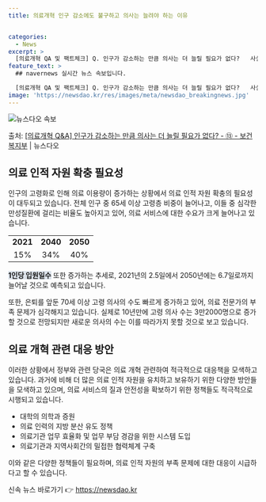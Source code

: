 ```yaml
---
title: 의료개혁 인구 감소에도 불구하고 의사는 늘려야 하는 이유


categories:
  - News
excerpt: >
  [의료개혁 QA 및 팩트체크] Q. 인구가 감소하는 만큼 의사는 더 늘릴 필요가 없다?   사실이 아닙니다.…
feature_text: >
  ## navernews 실시간 뉴스 속보입니다.

  [의료개혁 QA 및 팩트체크] Q. 인구가 감소하는 만큼 의사는 더 늘릴 필요가 없다?   사실이 아닙니다.…
image: 'https://newsdao.kr/res/images/meta/newsdao_breakingnews.jpg'
---
```


![뉴스다오 속보](https://newsdao.kr/res/images/meta/newsdao_breakingnews.jpg)

<p>출처: <a href="https://newsdao.kr/3447" rel="dofollow">[의료개혁 Q&A] 인구가 감소하는 만큼 의사는 더 늘릴 필요가 없다? - ⑬ - 보건복지부</a> | 뉴스다오</p>

<h2 data-ke-size="size26">의료 인적 자원 확충 필요성</h2>
<p data-ke-size="size16">인구의 고령화로 인해 의료 이용량이 증가하는 상황에서 의료 인적 자원 확충의 필요성이 대두되고 있습니다. 전체 인구 중 65세 이상 고령층 비중이 늘어나고, 이들 중 심각한 만성질환에 걸리는 비율도 높아지고 있어, 의료 서비스에 대한 수요가 크게 늘어나고 있습니다.</p>

<table>
  <tr>
    <td style="text-align: center; height: 17px;"><b>2021</b></td>
    <td style="text-align: center; height: 17px;"><b>2040</b></td>
    <td style="text-align: center; height: 17px;"><b>2050</b></td>
  </tr>
  <tr>
    <td style="text-align: center; height: 17px;">15%</td>
    <td style="text-align: center; height: 17px;">34%</td>
    <td style="text-align: center; height: 17px;">40%</td>
  </tr>
</table>

<b><span style="background-color: #21538527;">1인당 입원일수</span></b> 또한 증가하는 추세로, 2021년의 2.5일에서 2050년에는 6.7일로까지 늘어날 것으로 예측되고 있습니다.

<p data-ke-size="size16">또한, 은퇴를 앞둔 70세 이상 고령 의사의 수도 빠르게 증가하고 있어, 의료 전문가의 부족 문제가 심각해지고 있습니다. 실제로 10년만에 고령 의사 수는 3만2000명으로 증가할 것으로 전망되지만 새로운 의사의 수는 이를 따라가지 못할 것으로 보고 있습니다.</p>

<h2 data-ke-size="size26">의료 개혁 관련 대응 방안</h2>
<p data-ke-size="size16">이러한 상황에서 정부와 관련 당국은 의료 개혁 관련하여 적극적으로 대응책을 모색하고 있습니다. 과거에 비해 더 많은 의료 인적 자원을 유치하고 보유하기 위한 다양한 방안들을 모색하고 있으며, 의료 서비스의 질과 안전성을 확보하기 위한 정책들도 적극적으로 시행되고 있습니다.</p>

<ul>
  <li>대학의 의학과 증원</li>
  <li>의료 인력의 지방 분산 유도 정책</li>
  <li>의료기관 업무 효율화 및 업무 부담 경감을 위한 시스템 도입</li>
  <li>의료기관과 지역사회간의 밀접한 협력체계 구축</li>
</ul>

<p data-ke-size="size16">이와 같은 다양한 정책들이 필요하며, 의료 인적 자원의 부족 문제에 대한 대응이 시급하다고 할 수 있습니다.</p> 

신속 뉴스 바로가기 👉 <a href="https://newsdao.kr" rel="dofollow">https://newsdao.kr</a>


